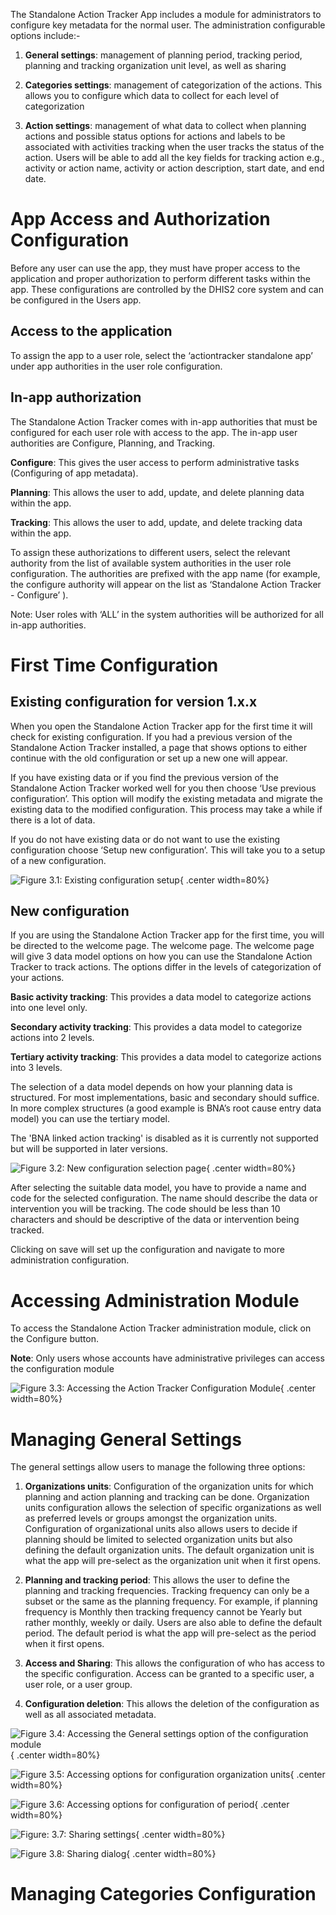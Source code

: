 The Standalone Action Tracker App includes a module for administrators to configure key metadata for the normal user. The administration configurable options include:-

1. __General settings__: management of planning period, tracking period, planning and tracking organization unit level, as well as sharing

2. __Categories settings__: management of categorization of the actions. This allows you  to configure which data to collect for each level of categorization 

3. __Action settings__: management of what data to collect when planning actions and  possible status options for actions and labels to be associated with activities tracking when the user tracks the status of the action. Users will be able to add all the key fields for tracking action e.g., activity or action name, activity or action description, start date, and end date.

# App Access and Authorization Configuration

Before any user can use the app, they must have proper access to the application and proper authorization to perform different tasks within the app. These configurations are controlled by the DHIS2 core system and can be configured in the Users app.

## Access to the application

To assign the app to a user role, select the ‘actiontracker standalone app’  under app authorities in the user role configuration. 

## In-app authorization

The Standalone Action Tracker comes with in-app authorities that must be configured for each user role with access to the app. The in-app user authorities are Configure, Planning, and Tracking.

__Configure__: This gives the user access to perform administrative tasks (Configuring of app metadata).

__Planning__: This allows the user to add, update, and delete planning data within the app.

__Tracking__: This allows the user to add, update, and delete tracking data within the app.  

To assign these authorizations to different users, select the relevant authority from the list of available system authorities in the user role configuration. The authorities are prefixed with the app name (for example, the configure authority will appear on the list as ‘Standalone Action Tracker - Configure’ ).

Note: User roles  with ‘ALL’ in the system authorities will be authorized for all in-app authorities.

# First Time Configuration

## Existing configuration for version 1.x.x

When you open the Standalone Action Tracker app for the first time it will check for existing configuration. If you had a previous version of the Standalone Action Tracker installed, a page that shows options to either continue with the old configuration or set up a new one will appear. 

If you have existing data or if you find the previous version of the Standalone Action Tracker worked well for you then choose ‘Use previous configuration’. This option will modify the existing metadata and migrate the existing data to the modified  configuration. This process may take a while if there is a lot of data.

If you do not have existing data or do not want to use the existing configuration choose ‘Setup new configuration’. This will take you to a setup of a new configuration.

![Figure 3.1: Existing configuration setup](resources/images/image207.png){ .center width=80%}

## New configuration

If you are using the Standalone Action Tracker app for the first time, you will be directed to the welcome page. The welcome page. The welcome page will give 3 data model options on how you can use the Standalone Action Tracker to track actions. The options differ in the levels of categorization of your actions.

__Basic activity tracking__: This provides a data model to categorize actions into one level only.

__Secondary activity tracking__: This provides a data model to categorize actions into 2 levels.

__Tertiary activity tracking__: This provides a data model to categorize actions into 3 levels. 

The selection of a data model depends on how your planning data is structured. For most implementations, basic and secondary should suffice. In more complex structures (a good example is BNA’s root cause entry data model) you can use the tertiary model. 

The 'BNA linked action tracking' is disabled as it is currently not supported but will be supported in later versions. 

![Figure 3.2: New configuration selection page](resources/images/image208.png){ .center width=80%}

After selecting the suitable data model, you have to provide a name and code for the selected configuration. The name should describe the data or intervention you will be tracking. The code should be less than 10 characters and should be descriptive of the data or intervention being tracked. 

Clicking on save will set up the configuration and navigate to more administration configuration.

# Accessing Administration Module

To access the Standalone Action Tracker administration module, click on the Configure button.

__Note__: Only users whose accounts have administrative privileges can access the configuration module

![Figure 3.3: Accessing the Action Tracker Configuration Module](resources/images/image209.png){ .center width=80%}

# Managing General Settings

The general settings allow users to manage the following three options:

1. __Organizations units__: Configuration of the organization units for which planning and action planning and tracking can be done. Organization units configuration allows the selection of specific organizations as well as preferred levels or groups amongst the organization units. Configuration of organizational units also allows users to decide if planning should be limited to selected organization units but also defining the default organization units. The default organization unit is what the app will pre-select as the organization unit when it first opens.

2. __Planning and tracking period__: This allows the user to define the planning and tracking frequencies. Tracking frequency can only be a subset or the same as the planning frequency. For example, if planning frequency is Monthly then tracking frequency cannot be Yearly but rather monthly, weekly or daily. Users are also able to define the default period. The default period is what the app will pre-select as the period when it first opens.

3. __Access and Sharing__: This allows the configuration of who has access to the specific configuration. Access can be granted to a specific user, a user role, or a user group. 

4. __Configuration deletion__: This allows the deletion of the configuration as well as all associated metadata. 

![ Figure 3.4: Accessing the General settings option of the configuration module](resources/images/image210.png){ .center width=80%}

![Figure 3.5: Accessing options for configuration organization units](resources/images/image211.png){ .center width=80%}

![Figure 3.6: Accessing options for configuration of period](resources/images/image212.png){ .center width=80%}

![Figure: 3.7: Sharing settings](resources/images/image213.png){ .center width=80%}

![Figure 3.8: Sharing dialog](resources/images/image214.png){ .center width=80%}


# Managing Categories Configuration

